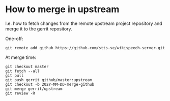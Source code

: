 # How to merge in upstream

I.e. how to fetch changes from the remote upstream project repository and merge it to the gerrit repository.

One-off:
```
git remote add github https://github.com/stts-se/wikispeech-server.git
```

At merge time:
```
git checkout master
git fetch --all
git pull
git push gerrit github/master:upstream
git checkout -b 202Y-MM-DD-merge-github
git merge gerrit/upstream
git review -R
```
